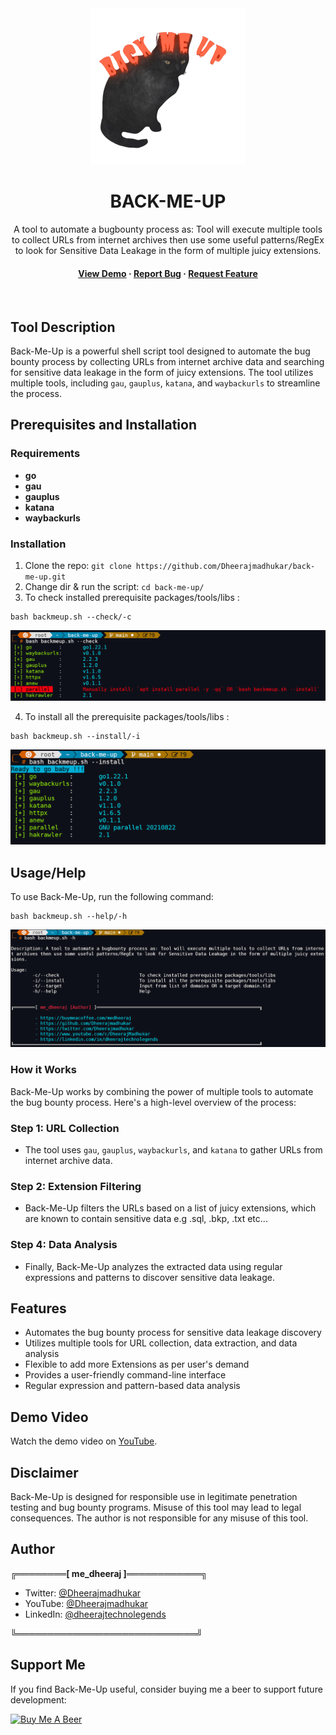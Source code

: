 <div align="center">
  <img src="assets/logo.png" alt="logo" width="250" height="auto" />
<h1>BACK-ME-UP</h1>
  
  <p>
    A tool to automate a bugbounty process as: Tool will execute multiple tools to collect URLs from internet archives then use some useful patterns/RegEx to look for Sensitive Data Leakage in the form of multiple juicy extensions.
  </p>
  
  
<!-- Badges -->
<h4>
    <a href="https://youtu.be/1wv0DNSzFcM">View Demo</a>
    <span> · </span>
    <a href="https://github.com/Dheerajmadhukar/back-me-up/issues/">Report Bug</a>
  <span> · </span>
    <a href="https://github.com/Dheerajmadhukar/back-me-up/issues/">Request Feature</a>
  </h4>
</div>

<br />


## Tool Description

Back-Me-Up is a powerful shell script tool designed to automate the bug bounty process by collecting URLs from internet archive data and searching for sensitive data leakage in the form of juicy extensions. The tool utilizes multiple tools, including `gau`, `gauplus`, `katana`, and `waybackurls` to streamline the process.

## Prerequisites and Installation

### Requirements

* **go**
* **gau**
* **gauplus**
* **katana**
* **waybackurls**


### Installation

1. Clone the repo: `git clone https://github.com/Dheerajmadhukar/back-me-up.git`
2. Change dir & run the script: `cd back-me-up/`
3. To check installed prerequisite packages/tools/libs :
```
bash backmeup.sh --check/-c
```
<img src="assets/backmeup-2.png" alt="logo" width="auto" height="auto" />

4. To install all the prerequisite packages/tools/libs :
```
bash backmeup.sh --install/-i
```
<img src="assets/backmeup-3.png" alt="logo" width="auto" height="auto" />


## Usage/Help

To use Back-Me-Up, run the following command:

```
bash backmeup.sh --help/-h
```
<img src="assets/backmeup-1.png" alt="logo" width="auto" height="auto" />

### How it Works

Back-Me-Up works by combining the power of multiple tools to automate the bug bounty process. Here's a high-level overview of the process:

### Step 1: URL Collection

* The tool uses `gau`, `gauplus`, `waybackurls`, and `katana` to gather URLs from internet archive data.

### Step 2: Extension Filtering

* Back-Me-Up filters the URLs based on a list of juicy extensions, which are known to contain sensitive data e.g .sql, .bkp, .txt etc...

### Step 4: Data Analysis

* Finally, Back-Me-Up analyzes the extracted data using regular expressions and patterns to discover sensitive data leakage. 

## Features

* Automates the bug bounty process for sensitive data leakage discovery
* Utilizes multiple tools for URL collection, data extraction, and data analysis
* Flexible to add more Extensions as per user's demand
* Provides a user-friendly command-line interface
* Regular expression and pattern-based data analysis


## Demo Video

Watch the demo video on [YouTube](https://youtu.be/1wv0DNSzFcM).

## Disclaimer

Back-Me-Up is designed for responsible use in legitimate penetration testing and bug bounty programs. Misuse of this tool may lead to legal consequences. The author is not responsible for any misuse of this tool.

## Author

**╔════════[ me_dheeraj ]════════════╗**

* Twitter: [@Dheerajmadhukar](https://twitter.com/Dheerajmadhukar)
* YouTube: [@Dheerajmadhukar](https://www.youtube.com/c/DheerajMadhukar)
* LinkedIn: [@dheerajtechnolegends](https://linkedin.com/in/dheerajtechnolegends)
  
**╚═════════════════════════════╝**

## Support Me

If you find Back-Me-Up useful, consider buying me a beer to support future development:

<a href="https://www.buymeacoffee.com/medheeraj" target="_blank"><img src="https://img.buymeacoffee.com/button-api/?text=Buy me a beer&emoji=🍺&slug=medheeraj&button_colour=FFDD00&font_colour=000000&font_family=Cookie&outline_colour=000000&coffee_colour=ffffff" alt="Buy Me A Beer"></a>

